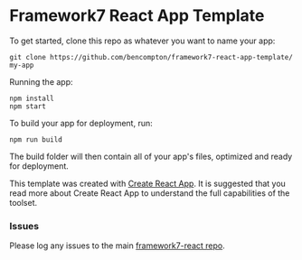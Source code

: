 # Framework7 React App Template

To get started, clone this repo as whatever you want to name your app:

```
git clone https://github.com/bencompton/framework7-react-app-template/ my-app
```

Running the app:

```
npm install
npm start
```

To build your app for deployment, run:

```
npm run build
```

The build folder will then contain all of your app's files, optimized and ready for deployment.

This template was created with [Create React App](https://github.com/facebookincubator/create-react-app). It is suggested that you read more about Create React App to understand the full capabilities of the toolset.

### Issues

Please log any issues to the main [framework7-react repo](https://github.com/bencompton/framework7-react/issues).
